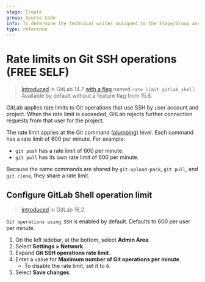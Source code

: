 ```yaml
---
stage: Create
group: Source Code
info: To determine the technical writer assigned to the Stage/Group associated with this page, see https://about.gitlab.com/handbook/product/ux/technical-writing/#assignments
type: reference
---
```


# Rate limits on Git SSH operations **(FREE SELF)**

> [Introduced](https://gitlab.com/gitlab-org/gitlab/-/merge_requests/78373) in GitLab 14.7 [with a flag](../feature_flags.md) named `rate_limit_gitlab_shell`. Available by default without a feature flag from 15.8.

GitLab applies rate limits to Git operations that use SSH by user account and project. When the rate limit is exceeded, GitLab rejects
further connection requests from that user for the project.

The rate limit applies at the Git command ([plumbing](https://git-scm.com/book/en/v2/Git-Internals-Plumbing-and-Porcelain)) level.
Each command has a rate limit of 600 per minute. For example:

- `git push` has a rate limit of 600 per minute.
- `git pull` has its own rate limit of 600 per minute.

Because the same commands are shared by `git-upload-pack`, `git pull`, and `git clone`, they share a rate limit.

## Configure GitLab Shell operation limit

> [Introduced](https://gitlab.com/gitlab-org/gitlab/-/merge_requests/123761) in GitLab 16.2.

`Git operations using SSH` is enabled by default. Defaults to 600 per user per minute.

1. On the left sidebar, at the bottom, select **Admin Area**.
1. Select **Settings > Network**.
1. Expand **Git SSH operations rate limit**.
1. Enter a value for **Maximum number of Git operations per minute**.
   - To disable the rate limit, set it to `0`.
1. Select **Save changes**.
